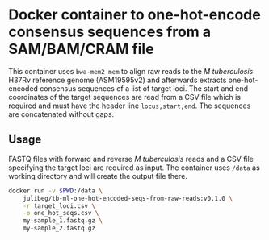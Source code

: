 # Docker container to one-hot-encode consensus sequences from a SAM/BAM/CRAM file

This container uses `bwa-mem2 mem` to align raw reads to the _M tuberculosis_ H37Rv reference genome (ASM19595v2) and afterwards extracts one-hot-encoded consensus sequences of a list of target loci. The start and end coordinates of the target sequences are read from a CSV file which is required and must have the header line `locus,start,end`. The sequences are concatenated without gaps.

## Usage

FASTQ files with forward and reverse _M tuberculosis_ reads and a CSV file specifying the target loci are required as input. The container uses `/data` as working directory and will create the output file there.

```bash
docker run -v $PWD:/data \
    julibeg/tb-ml-one-hot-encoded-seqs-from-raw-reads:v0.1.0 \
    -r target_loci.csv \
    -o one_hot_seqs.csv \
    my-sample_1.fastq.gz \
    my-sample_2.fastq.gz
```
